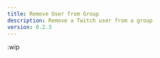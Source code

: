 ```yaml
---
title: Remove User from Group
description: Remove a Twitch user from a group
version: 0.2.3
---
```


:wip